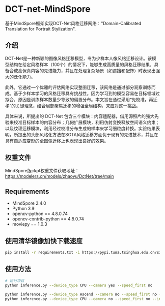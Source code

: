 # DCT-net-MindSpore

基于MindSpore框架实现DCT-Net风格迁移网络："Domain-Calibrated Translation for Portrait Stylization".

## 介绍
DCT-Net是一种新颖的图像风格迁移模型，专为少样本人像风格迁移设计。该模型结构在给定风格样本（100个）的情况下，能够生成高质量的风格迁移结果，具备合成高保真内容的先进能力，并且在处理复杂场景（如遮挡和配饰）时表现出强大的泛化能力。

此外，它通过一个优雅的评估网络实现整图迁移，该网络是通过部分观察训练而成。基于少样本学习的风格迁移具有挑战性，因为学习到的模型容易在目标领域过拟合，原因是训练样本数量少导致的偏置分布。本文旨在通过采用“先校准，再迁移”的关键理念，结合局部聚焦迁移的增强全局结构，来应对这一挑战。

具体来说，所提出的 DCT-Net 包含三个模块：内容适配器，借用源照片的强大先验来校准目标样本的内容分布；几何扩展模块，利用仿射变换释放空间语义约束；以及纹理迁移模块，利用经过校准分布生成的样本来学习细粒度转换。实验结果表明，所提出的头部风格化方法在SOTA风格迁移方面优于现有的先进技术，并且在具有自适应变形的全图像迁移上也表现出良好的效果。

## 权重文件

MindSpore版ckpt权重文件获取地址：https://modelers.cn/models/zhaoyu/DctNet/tree/main

## Requirements
- MindSpore 2.4.0
- Python 3.9
- opencv-python == 4.8.0.74
- opencv-contrib-python == 4.8.0.74
- moviepy == 1.0.3

## 使用清华镜像加快下载速度
```bash
pip install -r requirements.txt -i https://pypi.tuna.tsinghua.edu.cn/simple
```

## 使用方法

```bash
# 运行项目
python inference.py --device_type CPU --camera yes --speed_first no

python inference.py --device_type Ascend --camera no --speed_first no --input_path ./images/gdg.png --output_path ./images/output.png 
python inference.py --device_type CPU --camera no --speed_first no --input_path ./images/input.mp4 --output_path ./images/output.mp4 
```
